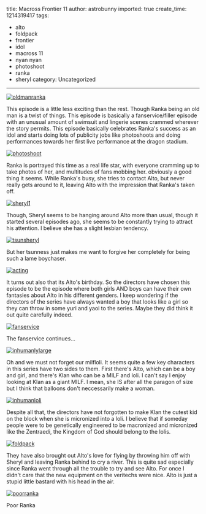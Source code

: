 title: Macross Frontier 11
author: astrobunny
imported: true
create_time: 1214319417
tags:
- alto
- foldpack
- frontier
- idol
- macross 11
- nyan nyan
- photoshoot
- ranka
- sheryl
category: Uncategorized
---
 [![](wp-uploads/2008/06/oldmanranka-500x281.jpg "oldmanranka")](/images/wp-uploads/2008/06/oldmanranka.jpg)  
  
This episode is a little less exciting than the rest. Though Ranka being an old man is a twist of things. This episode is basically a fanservice/filler episode with an unusual amount of swimsuit and lingerie scenes crammed wherever the story permits. This episode basically celebrates Ranka's success as an idol and starts doing lots of publicity jobs like photoshoots and doing performances towards her first live performance at the dragon stadium.  
  
<!--more-->  
  
 [![](wp-uploads/2008/06/photoshoot-500x281.jpg "photoshoot")](/images/wp-uploads/2008/06/photoshoot.jpg)  
  
Ranka is portrayed this time as a real life star, with everyone cramming up to take photos of her, and multitudes of fans mobbing her. obviously a good thing it seems. While Ranka's busy, she tries to contact Alto, but never really gets around to it, leaving Alto with the impression that Ranka's taken off.  
  
 [![](wp-uploads/2008/06/sheryl1-500x281.jpg "sheryl1")](/images/wp-uploads/2008/06/sheryl1.jpg)  
  
Though, Sheryl seems to be hanging around Alto more than usual, though it started several episodes ago, she seems to be constantly trying to attract his attention. I believe she has a slight lesbian tendency.  
  
 [![](wp-uploads/2008/06/tsunsheryl-500x281.jpg "tsunsheryl")](/images/wp-uploads/2008/06/tsunsheryl.jpg)  
  
But her tsunness just makes me want to forgive her completely for being such a lame boychaser.  
  
 [![](wp-uploads/2008/06/acting-500x281.jpg "acting")](/images/wp-uploads/2008/06/acting.jpg)  
  
It turns out also that its Alto's birthday. So the directors have chosen this episode to be the episode where both girls AND boys can have their own fantasies about Alto in his different genders. I keep wondering if the directors of the series have always wanted a boy that looks like a girl so they can throw in some yuri and yaoi to the series. Maybe they did think it out quite carefully indeed.  
  
 [![](wp-uploads/2008/06/fanservice-500x281.jpg "fanservice")](/images/wp-uploads/2008/06/fanservice.jpg)  
  
The fanservice continues...  
  
 [![](wp-uploads/2008/06/inhumanlylarge-500x281.jpg "inhumanlylarge")](/images/wp-uploads/2008/06/inhumanlylarge.jpg)  
  
Oh and we must not forget our milfloli. It seems quite a few key characters in this series have two sides to them. First there's Alto, which can be a boy and girl, and there's Klan who can be a MILF and loli. I can't say I enjoy looking at Klan as a giant MILF. I mean, she IS after all the paragon of size but I think that balloons don't neccessarily make a woman.  
  
 [![](wp-uploads/2008/06/inhumanloli-500x281.jpg "inhumanloli")](/images/wp-uploads/2008/06/inhumanloli.jpg)  
  
Despite all that, the directors have not forgotten to make Klan the cutest kid on the block when she is micronized into a loli. I believe that if someday people were to be genetically engineered to be macronized and micronized like the Zentraedi, the Kingdom of God should belong to the lolis.  
  
 [![](wp-uploads/2008/06/foldpack-500x281.jpg "foldpack")](/images/wp-uploads/2008/06/foldpack.jpg)  
  
They have also brought out Alto's love for flying by throwing him off with Sheryl and leaving Ranka behind to cry a river. This is quite sad especially since Ranka went through all the trouble to try and see Alto. For once I didn't care that the new equipment on the veritechs were nice. Alto is just a stupid little bastard with his head in the air.  
  
 [![](wp-uploads/2008/06/poorranka-500x281.jpg "poorranka")](/images/wp-uploads/2008/06/poorranka.jpg)  
  
Poor Ranka